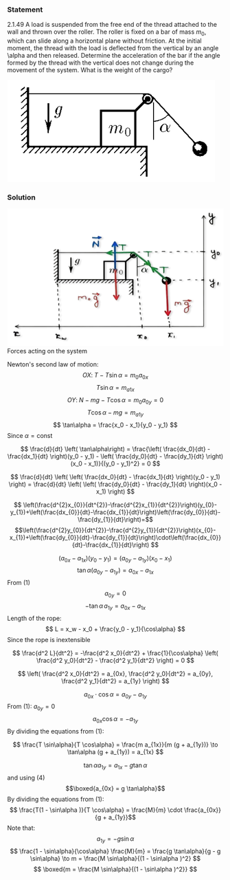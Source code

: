 ###  Statement 

$2.1.49$ A load is suspended from the free end of the thread attached to the wall and thrown over the roller. The roller is fixed on a bar of mass $m_0$, which can slide along a horizontal plane without friction. At the initial moment, the thread with the load is deflected from the vertical by an angle \alpha and then released. Determine the acceleration of the bar if the angle formed by the thread with the vertical does not change during the movement of the system. What is the weight of the cargo? 

![ For problem 2.1.49 |484x238, 39%](../../img/2.1.49/statement.png)

### Solution

![ Forces acting on the system |627x398, 67%](../../img/2.1.49/sol.png)  Forces acting on the system 

Newton's second law of motion: $$OX: \;T - T \sin\alpha = m_0 a_{0x} $$ $$ T \sin\alpha = m_{a1x} $$ $$OY: \;N - mg - T \cos\alpha = m_0 a_{0y} = 0 $$ $$ T \cos\alpha - mg = m_{a1y} $$ $$ \tan\alpha = \frac{x_0 - x_1}{y_0 - y_1} $$ Since $\alpha = \text{const}$ 

$$ \frac{d}{dt} \left( \tan\alpha\right) = \frac{\left( \frac{dx_0}{dt} - \frac{dx_1}{dt} \right)(y_0 - y_1) - \left( \frac{dy_0}{dt} - \frac{dy_1}{dt} \right)(x_0 - x_1)}{(y_0 - y_1)^2} = 0 $$

$$ \frac{d}{dt} \left( \left( \frac{dx_0}{dt} - \frac{dx_1}{dt} \right)(y_0 - y_1) \right) = \frac{d}{dt} \left( \left( \frac{dy_0}{dt} - \frac{dy_1}{dt} \right)(x_0 - x_1) \right) $$

$$ \left(\frac{d^{2}x_{0}}{dt^{2}}-\frac{d^{2}x_{1}}{dt^{2}}\right)(y_{0}-y_{1})+\left(\frac{dx_{0}}{dt}-\frac{dx_{1}}{dt}\right)\left(\frac{dy_{0}}{dt}-\frac{dy_{1}}{dt}\right)=$$ $$\left(\frac{d^{2}y_{0}}{dt^{2}}-\frac{d^{2}y_{1}}{dt^{2}}\right)(x_{0}-x_{1})+\left(\frac{dy_{0}}{dt}-\frac{dy_{1}}{dt}\right)\cdot\left(\frac{dx_{0}}{dt}-\frac{dx_{1}}{dt}\right) $$

$$ (a_{0x} - a_{1x})(y_0 - y_1) = (a_{0y} - a_{1y})(x_0 - x_1) $$ $$ \tan\alpha (a_{0y} - a_{1y}) = a_{0x} - a_{1x}$$ From (1) $$a_{0y} = 0$$ $$ -\tan\alpha\, a_{1y} = a_{0x} - a_{1x} $$ Length of the rope: $$ L = x_w - x_0 + \frac{y_0 - y_1}{\cos\alpha} $$ Since the rope is inextensible 

$$ \frac{d^2 L}{dt^2} = -\frac{d^2 x_0}{dt^2} + \frac{1}{\cos\alpha} \left( \frac{d^2 y_0}{dt^2} - \frac{d^2 y_1}{dt^2} \right) = 0 $$ 

$$ \left( \frac{d^2 x_0}{dt^2} = a_{0x}, \frac{d^2 y_0}{dt^2} = a_{0y}, \frac{d^2 y_1}{dt^2} = a_{1y} \right) $$

$$ a_{0x} \cdot \cos\alpha = a_{0y} - a_{1y}$$ From $(1)$: $a_{0y} = 0$ $$ a_{0x} \cos\alpha = -a_{1y} $$ By dividing the equations from (1): 

$$ \frac{T \sin\alpha}{T \cos\alpha} = \frac{m a_{1x}}{m (g + a_{1y})} \to \tan\alpha (g + a_{1y}) = a_{1x} $$

$$ \tan\alpha a_{1y} = a_{1x} - g \tan\alpha$$ and using (4) $$\boxed{a_{0x} = g \tan\alpha}$$ By dividing the equations from (1): $$ \frac{T(1 - \sin\alpha )}{T \cos\alpha} = \frac{M}{m} \cdot \frac{a_{0x}}{g + a_{1y}}$$ Note that: $$a_{1y} = -g \sin\alpha$$ $$ \frac{1 - \sin\alpha}{\cos\alpha} \frac{M}{m} = \frac{g \tan\alpha}{g - g \sin\alpha} \to m = \frac{M \sin\alpha}{(1 - \sin\alpha )^2} $$ $$ \boxed{m = \frac{M \sin\alpha}{(1 - \sin\alpha )^2}} $$ 
